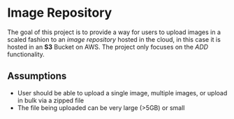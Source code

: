 # Image Repository
The goal of this project is to provide a way for users to upload images in a scaled fashion to an _image repository_ hosted in the cloud, in this case it is hosted in an **S3** Bucket on AWS. The project only focuses on the _ADD_ functionality.

## Assumptions
- User should be able to upload a single image, multiple images, or upload in bulk via a zipped file
- The file being uploaded can be very large (>5GB) or small
